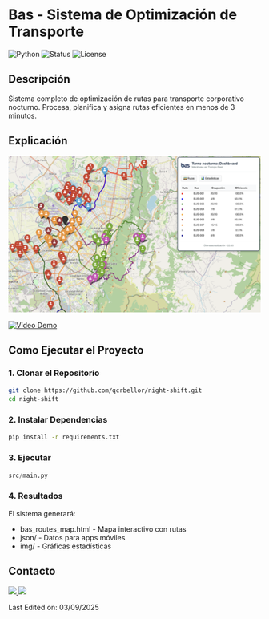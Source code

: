 # Bas - Sistema de Optimización de Transporte

![Python](https://img.shields.io/badge/Python-3.13.7-blue)
![Status](https://img.shields.io/badge/Status-Production%20Ready-green)
![License](https://img.shields.io/badge/License-MIT-orange)

## Descripción
Sistema completo de optimización de rutas para transporte corporativo nocturno. Procesa, planifica y asigna rutas eficientes en menos de 3 minutos.

## Explicación

![Routes Map](img/routesmap.png)

[![Video Demo](https://img.shields.io/badge/🎬-Video_Explicativo-red)](https://drive.google.com/file/d/14458TodzGvxMZKEBKeTrlX5ih5_rQXht/view?usp=sharing)

## Como Ejecutar el Proyecto

### 1. Clonar el Repositorio

```bash
git clone https://github.com/qcrbellor/night-shift.git
cd night-shift
```
### 2. Instalar Dependencias

```bash
pip install -r requirements.txt
```
### 3. Ejecutar

```python
src/main.py
```
### 4. Resultados

El sistema generará:

- bas_routes_map.html - Mapa interactivo con rutas
- json/ - Datos para apps móviles
- img/ - Gráficas estadísticas

## Contacto

<p>
<a href="mailto:crbellor@unal.edu.co?Subject=Interest in working with you" target="_blank">
    <img src="https://img.shields.io/badge/Gmail-D14836?style=for-the-badge&logo=gmail&logoColor=white"/>
<a href="https://www.linkedin.com/in/cristian-eliecer-bello-reyes-46b1b91ba/" target="_blank">
    <img src="https://img.shields.io/badge/LinkedIn-0077B5?style=for-the-badge&logo=linkedin&logoColor=white"/>
</a>
</p>
Last Edited on: 03/09/2025